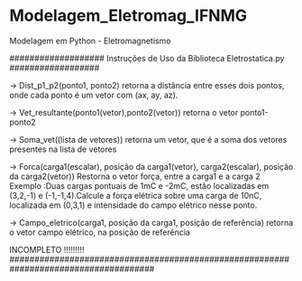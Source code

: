 # Modelagem_Eletromag_IFNMG
Modelagem em Python - Eletromagnetismo

################### Instruções de Uso da Biblioteca Eletrostatica.py ##################

-> Dist_p1_p2(ponto1, ponto2)
retorna a distância entre esses dois pontos, onde cada ponto é um vetor com (ax, ay, az).


-> Vet_resultante(ponto1(vetor),ponto2(vetor))
retorna o vetor ponto1-ponto2

-> Soma_vet((lista de vetores))
retorna um vetor, que é a soma dos vetores presentes na lista de vetores

-> Forca(carga1(escalar), posição da carga1(vetor), carga2(escalar), posição da carga2(vetor))
Restorna o vetor força, entre a carga1 e a carga 2
Exemplo :Duas cargas pontuais de 1mC e -2mC, estão localizadas em (3,2,-1) e (-1,-1,4).Calcule a força elétrica sobre uma carga de 10nC, localizada em (0,3,1) e intensidade do campo elétrico nesse ponto.

-> Campo_eletrico(carga1, posição da carga1, posição de referência)
retorna o vetor campo elétrico, na posição de referência

INCOMPLETO !!!!!!!!!
#####################################################################################

